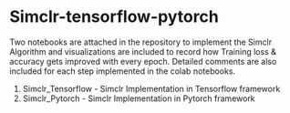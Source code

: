 # Simclr-tensorflow-pytorch

Two notebooks are attached in the repository to implement the Simclr Algorithm and visualizations are included to record how Training loss & accuracy gets improved with every epoch. Detailed comments are also included for each step implemented in the colab notebooks.

1) Simclr_Tensorflow - Simclr Implementation in Tensorflow framework
2) Simclr_Pytorch - Simclr Implementation in Pytorch framework
